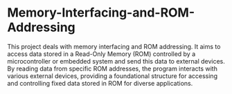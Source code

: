 # Memory-Interfacing-and-ROM-Addressing

This project deals with memory interfacing and ROM addressing. It aims to access data stored in a Read-Only Memory (ROM) controlled by a microcontroller or embedded system and send this data to external devices. By reading data from specific ROM addresses, the program interacts with various external devices, providing a foundational structure for accessing and controlling fixed data stored in ROM for diverse applications.
